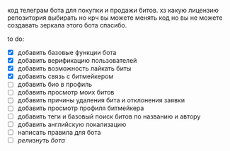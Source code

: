 код телеграм бота для покупки и продажи битов. хз какую лицензию репозитория выбирать но крч вы можете менять код но вы не можете создавать зеркала этого бота спасибо.

to do:
- [x] добавить базовые функции бота
- [x] добавить верификацию пользователей
- [x] добавить возможность лайкать биты
- [x] добавить связь с битмейкером
- [ ] добавить био в профиль
- [ ] добавить просмотр моих битов
- [ ] добавить причины удаления бита и отклонения заявки
- [ ] добавить просмотр профиля битмейкера
- [ ] добавить теги и базовый поиск битов по названию и автору
- [ ] добавить английскую локализацию
- [ ] написать правила для бота
- [ ] *релизнуть бота*
